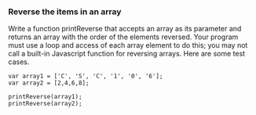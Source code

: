 ### Reverse the items in an array

Write a function printReverse that accepts an array as its parameter and returns an array with the order of the elements reversed. Your program must use a loop and access of each array element to do this; you may not call a built-in Javascript function for reversing arrays.  Here are some test cases. 

```
var array1 = ['C', 'S', 'C', '1', '0', '6'];
var array2 = [2,4,6,8];

printReverse(array1);
printReverse(array2);
```